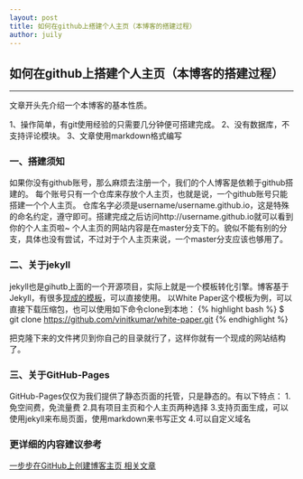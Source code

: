 ```yaml
---
layout: post
title: 如何在github上搭建个人主页（本博客的搭建过程）
author: juily
---
```

## 如何在github上搭建个人主页（本博客的搭建过程）
-----

文章开头先介绍一个本博客的基本性质。

1、操作简单，有git使用经验的只需要几分钟便可搭建完成。
2、没有数据库，不支持评论模块。
3、文章使用markdown格式编写

### 一、搭建须知
如果你没有github账号，那么麻烦去注册一个，我们的个人博客是依赖于github搭建的。
每个账号只有一个仓库来存放个人主页，也就是说，一个github账号只能搭建一个个人主页。
仓库名字必须是username/username.github.io，这是特殊的命名约定，遵守即可。搭建完成之后访问http://username.github.io就可以看到你的个人主页啦~
个人主页的网站内容是在master分支下的。貌似不能有别的分支，具体也没有尝试，不过对于个人主页来说，一个master分支应该也够用了。

### 二、关于jekyll
jekyll也是gihutb上面的一个开源项目，实际上就是一个模板转化引擎。博客基于Jekyll，有很多[现成的模板](http://jekyllthemes.org/)，可以直接使用。
以White Paper这个模板为例，可以直接下载压缩包，也可以使用如下命令clone到本地：
{% highlight bash %}
$ git clone https://github.com/vinitkumar/white-paper.git
{% endhighlight %}

把克隆下来的文件拷贝到你自己的目录就行了，这样你就有一个现成的网站结构了。

### 三、关于GitHub-Pages
GitHub-Pages仅仅为我们提供了静态页面的托管，只是静态的。有以下特点：
1.免空间费，免流量费
2.具有项目主页和个人主页两种选择
3.支持页面生成，可以使用jekyll来布局页面，使用markdown来书写正文
4.可以自定义域名


### 更详细的内容建议参考
[一步步在GitHub上创建博客主页 相关文章](http://www.pchou.info/ssgithubPage/2013-01-03-build-github-blog-page-01.html)
